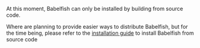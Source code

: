 At this moment, Babelfish can only be installed by building from source code.

Where are planning to provide easier ways to distribute Babelfish, but for the time being, please refer to the [installation guide](/docs/installation-guide/build-from-source) to install Babelfish from source code